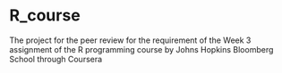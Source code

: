 # R_course
The project for the peer review for the requirement of the Week 3 assignment of the R programming course by Johns Hopkins Bloomberg School through Coursera

